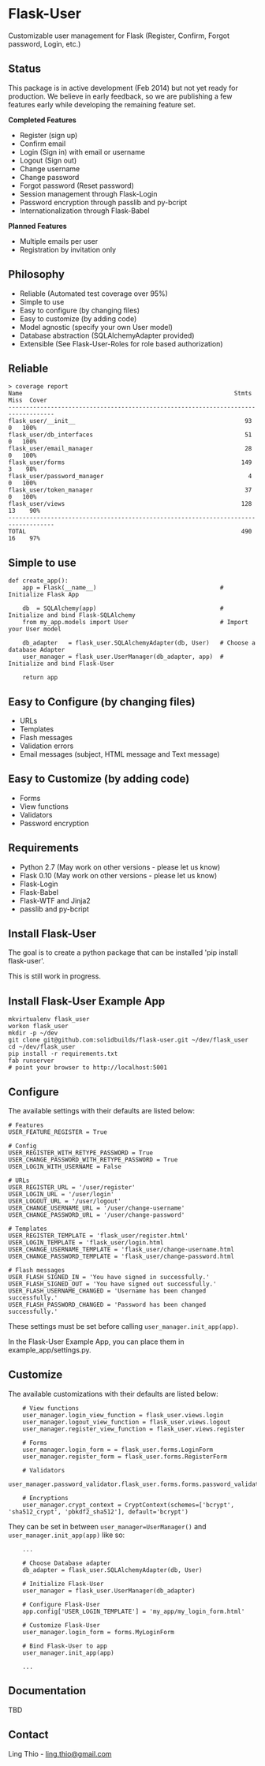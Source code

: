 Flask-User
==========

Customizable user management for Flask (Register, Confirm, Forgot password, Login, etc.)

Status
------
This package is in active development (Feb 2014) but not yet ready for production.
We believe in early feedback, so we are publishing a few features early
while developing the remaining feature set.

__Completed Features__

- Register (sign up)
- Confirm email
- Login (Sign in) with email or username
- Logout (Sign out)
- Change username
- Change password
- Forgot password (Reset password)
- Session management through Flask-Login
- Password encryption through passlib and py-bcript
- Internationalization through Flask-Babel

__Planned Features__

- Multiple emails per user
- Registration by invitation only

Philosophy
----------

- Reliable (Automated test coverage over 95%)
- Simple to use
- Easy to configure (by changing files)
- Easy to customize (by adding code)
- Model agnostic (specify your own User model)
- Database abstraction (SQLAlchemyAdapter provided)
- Extensible (See Flask-User-Roles for role based authorization)


Reliable
--------
```
> coverage report
Name                                                            Stmts   Miss  Cover
-----------------------------------------------------------------------------------
flask_user/__init__                                                93      0   100%
flask_user/db_interfaces                                           51      0   100%
flask_user/email_manager                                           28      0   100%
flask_user/forms                                                  149      3    98%
flask_user/password_manager                                         4      0   100%
flask_user/token_manager                                           37      0   100%
flask_user/views                                                  128     13    90%
-----------------------------------------------------------------------------------
TOTAL                                                             490     16    97%
```

Simple to use
-------------

```
def create_app():
    app = Flask(__name__)                                   # Initialize Flask App
    
    db  = SQLAlchemy(app)                                   # Initialize and bind Flask-SQLAlchemy
    from my_app.models import User                          # Import your User model
    
    db_adapter   = flask_user.SQLAlchemyAdapter(db, User)   # Choose a database Adapter
    user_manager = flask_user.UserManager(db_adapter, app)  # Initialize and bind Flask-User
    
    return app
```


Easy to Configure (by changing files)
-------------------------------------

- URLs
- Templates
- Flash messages
- Validation errors
- Email messages (subject, HTML message and Text message)

Easy to Customize (by adding code)
----------------------------------

- Forms
- View functions
- Validators
- Password encryption

Requirements
------------

- Python 2.7 (May work on other versions - please let us know)
- Flask 0.10 (May work on other versions - please let us know)
- Flask-Login
- Flask-Babel
- Flask-WTF and Jinja2
- passlib and py-bcript

Install Flask-User
------------------

The goal is to create a python package that can be installed 'pip install flask-user'.  

This is still work in progress.

Install Flask-User Example App
------------------------------

```
mkvirtualenv flask_user
workon flask_user
mkdir -p ~/dev
git clone git@github.com:solidbuilds/flask-user.git ~/dev/flask_user
cd ~/dev/flask_user
pip install -r requirements.txt
fab runserver
# point your browser to http://localhost:5001
```

Configure
---------

The available settings with their defaults are listed below:

```
# Features
USER_FEATURE_REGISTER = True
   
# Config
USER_REGISTER_WITH_RETYPE_PASSWORD = True
USER_CHANGE_PASSWORD_WITH_RETYPE_PASSWORD = True
USER_LOGIN_WITH_USERNAME = False

# URLs
USER_REGISTER_URL = '/user/register'
USER_LOGIN_URL = '/user/login'
USER_LOGOUT_URL = '/user/logout'
USER_CHANGE_USERNAME_URL = '/user/change-username'
USER_CHANGE_PASSWORD_URL = '/user/change-password'
    
# Templates
USER_REGISTER_TEMPLATE = 'flask_user/register.html'
USER_LOGIN_TEMPLATE = 'flask_user/login.html
USER_CHANGE_USERNAME_TEMPLATE = 'flask_user/change-username.html
USER_CHANGE_PASSWORD_TEMPLATE = 'flask_user/change-password.html
    
# Flash messages
USER_FLASH_SIGNED_IN = 'You have signed in successfully.'
USER_FLASH_SIGNED_OUT = 'You have signed out successfully.'
USER_FLASH_USERNAME_CHANGED = 'Username has been changed successfully.'
USER_FLASH_PASSWORD_CHANGED = 'Password has been changed successfully.'
```

These settings must be set before calling `user_manager.init_app(app)`.

In the Flask-User Example App, you can place them in example_app/settings.py.


Customize
---------

The available customizations with their defaults are listed below:

```
    # View functions
    user_manager.login_view_function = flask_user.views.login
    user_manager.logout_view_function = flask_user.views.logout
    user_manager.register_view_function = flask_user.views.register

    # Forms
    user_manager.login_form = = flask_user.forms.LoginForm
    user_manager.register_form = flask_user.forms.RegisterForm
    
    # Validators
    user_manager.password_validator.flask_user.forms.forms.password_validator

    # Encryptions
    user_manager.crypt_context = CryptContext(schemes=['bcrypt', 'sha512_crypt', 'pbkdf2_sha512'], default='bcrypt')
```

They can be set in between `user_manager=UserManager()` and `user_manager.init_app(app)` like so:

```
    ...

    # Choose Database adapter
    db_adapter = flask_user.SQLAlchemyAdapter(db, User)
    
    # Initialize Flask-User
    user_manager = flask_user.UserManager(db_adapter)

    # Configure Flask-User
    app.config['USER_LOGIN_TEMPLATE'] = 'my_app/my_login_form.html'

    # Customize Flask-User
    user_manager.login_form = forms.MyLoginForm

    # Bind Flask-User to app
    user_manager.init_app(app)
    
    ...
```

Documentation
-------------

TBD
    
Contact
-------
Ling Thio - ling.thio@gmail.com
